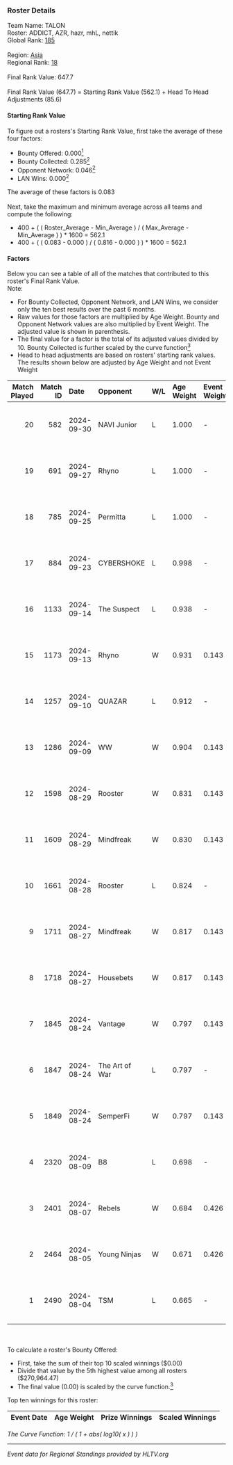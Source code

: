 ### Roster Details<br />
Team Name: TALON<br />
Roster: ADDICT, AZR, hazr, mhL, nettik<br />
Global Rank: [185](../../standings_global_2024_10_23.md)<br />
<br />
Region: [Asia]( ../../standings_asia_2024_10_23.md)<br />
Regional Rank: [18]( ../../standings_asia_2024_10_23.md)<br />
<br />
Final Rank Value:  647.7<br />
<br />
Final Rank Value (647.7) = Starting Rank Value (562.1) + Head To Head Adjustments (85.6)<br />

#### Starting Rank Value<br />
To figure out a rosters's Starting Rank Value, first take the average of these four factors:<br />
- Bounty Offered: 0.000[<sup>1</sup>](#table2)
- Bounty Collected: 0.285[<sup>2</sup>](#table1)
- Opponent Network: 0.046[<sup>2</sup>](#table1)
- LAN Wins: 0.000[<sup>2</sup>](#table1)

The average of these factors is 0.083<br />
<br />
Next, take the maximum and minimum average across all teams and compute the following:<br />
- 400 + ( ( Roster_Average - Min_Average ) / ( Max_Average - Min_Average ) ) * 1600 = 562.1
- 400 + ( ( 0.083 - 0.000 ) / ( 0.816 - 0.000 ) ) * 1600 = 562.1


#### Factors<br />
Below you can see a table of all of the matches that contributed to this roster's Final Rank Value.<br />
Note:<br />

- For Bounty Collected, Opponent Network, and LAN Wins, we consider only the ten best results over the past 6 months.
- Raw values for those factors are multiplied by Age Weight. Bounty and Opponent Network values are also multiplied by Event Weight. The adjusted value is shown in parenthesis.
- The final value for a factor is the total of its adjusted values divided by 10. Bounty Collected is further scaled by the curve function[<sup>3</sup>](#curveFunction)
- Head to head adjustments are based on rosters' starting rank values. The results shown below are adjusted by Age Weight and not Event Weight
<span id="table1"></span><br />


| Match Played | Match ID | Date       | Opponent       | W/L | Age Weight | Event Weight | Bounty Collected | Opponent Network | LAN Wins  | H2H Adj. | Roster                         |
| -: | -: | :- | :- | :- | :- | :- | :- | :- | :- | -: | :- |
|           20 |      582 | 2024-09-30 | NAVI Junior    | L   | 1.000      | -            | -                | -                | -         |    -3.59 | ADDICT, AZR, hazr, mhL, nettik |
|           19 |      691 | 2024-09-27 | Rhyno          | L   | 1.000      | -            | -                | -                | -         |    -8.05 | ADDICT, AZR, hazr, mhL, nettik |
|           18 |      785 | 2024-09-25 | Permitta       | L   | 1.000      | -            | -                | -                | -         |    -6.96 | ADDICT, AZR, hazr, mhL, nettik |
|           17 |      884 | 2024-09-23 | CYBERSHOKE     | L   | 0.998      | -            | -                | -                | -         |    -3.97 | ADDICT, AZR, hazr, mhL, nettik |
|           16 |     1133 | 2024-09-14 | The Suspect    | L   | 0.938      | -            | -                | -                | -         |   -10.30 | ADDICT, AZR, hazr, mhL, nettik |
|           15 |     1173 | 2024-09-13 | Rhyno          | W   | 0.931      | 0.143        | 0.042 (0.006)    | 0.465 (0.062)    | 0 (0.000) |    21.97 | ADDICT, AZR, hazr, mhL, nettik |
|           14 |     1257 | 2024-09-10 | QUAZAR         | L   | 0.912      | -            | -                | -                | -         |   -17.47 | ADDICT, AZR, hazr, mhL, nettik |
|           13 |     1286 | 2024-09-09 | WW             | W   | 0.904      | 0.143        | 0.000 (0.000)    | 0.204 (0.026)    | 0 (0.000) |     9.44 | ADDICT, AZR, hazr, mhL, nettik |
|           12 |     1598 | 2024-08-29 | Rooster        | W   | 0.831      | 0.143        | 0.025 (0.003)    | 0.281 (0.033)    | 0 (0.000) |    17.61 | ADDICT, AZR, hazr, mhL, nettik |
|           11 |     1609 | 2024-08-29 | Mindfreak      | W   | 0.830      | 0.143        | 0.009 (0.001)    | 0.240 (0.028)    | 0 (0.000) |    16.72 | ADDICT, AZR, hazr, mhL, nettik |
|           10 |     1661 | 2024-08-28 | Rooster        | L   | 0.824      | -            | -                | -                | -         |    -7.80 | ADDICT, AZR, hazr, mhL, nettik |
|            9 |     1711 | 2024-08-27 | Mindfreak      | W   | 0.817      | 0.143        | 0.009 (0.001)    | 0.240 (0.028)    | 0 (0.000) |    17.00 | ADDICT, AZR, hazr, mhL, nettik |
|            8 |     1718 | 2024-08-27 | Housebets      | W   | 0.817      | 0.143        | 0.006 (0.001)    | 0.161 (0.019)    | 0 (0.000) |    16.06 | ADDICT, AZR, hazr, mhL, nettik |
|            7 |     1845 | 2024-08-24 | Vantage        | W   | 0.797      | 0.143        | 0.000 (0.000)    | 0.114 (0.013)    | 0 (0.000) |    10.79 | ADDICT, AZR, hazr, mhL, nettik |
|            6 |     1847 | 2024-08-24 | The Art of War | L   | 0.797      | -            | -                | -                | -         |    -8.33 | ADDICT, AZR, hazr, mhL, nettik |
|            5 |     1849 | 2024-08-24 | SemperFi       | W   | 0.797      | 0.143        | 0.000 (0.000)    | 0.104 (0.012)    | 0 (0.000) |     9.32 | ADDICT, AZR, hazr, mhL, nettik |
|            4 |     2320 | 2024-08-09 | B8             | L   | 0.698      | -            | -                | -                | -         |    -0.86 | ADDICT, AZR, hazr, mhL, nettik |
|            3 |     2401 | 2024-08-07 | Rebels         | W   | 0.684      | 0.426        | 0.063 (0.018)    | 0.516 (0.150)    | 0 (0.000) |    19.15 | ADDICT, AZR, hazr, mhL, nettik |
|            2 |     2464 | 2024-08-05 | Young Ninjas   | W   | 0.671      | 0.426        | 0.006 (0.002)    | 0.298 (0.085)    | 0 (0.000) |    16.76 | ADDICT, AZR, hazr, mhL, nettik |
|            1 |     2490 | 2024-08-04 | TSM            | L   | 0.665      | -            | -                | -                | -         |    -1.85 | ADDICT, AZR, hazr, mhL, nettik |

<br />
<span id="table2"></span><br />
To calculate a roster's Bounty Offered:<br />

- First, take the sum of their top 10 scaled winnings ($0.00)
- Divide that value by the 5th highest value among all rosters ($270,964.47)
- The final value (0.00) is scaled by the curve function.[<sup>3</sup>](#curveFunction)

Top ten winnings for this roster:<br />

| Event Date | Age Weight | Prize Winnings | Scaled Winnings |
| :- | -: | :- | :- |


<span id="curveFunction"></span>_The Curve Function: 1 / ( 1 + abs( log10( x ) ) )_<br />

---
_Event data for Regional Standings provided by HLTV.org_<br />
